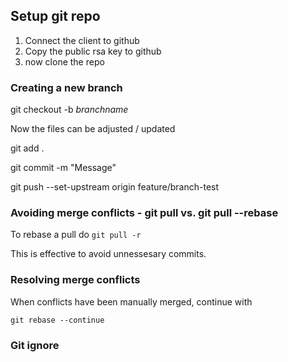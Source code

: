 ## Setup git repo

1. Connect the client to github
2. Copy the public rsa key to github
3. now clone the repo


### Creating a new branch
git checkout -b _branchname_

Now the files can be adjusted / updated

git add .

git commit -m "Message"

git push --set-upstream origin feature/branch-test

### Avoiding merge conflicts - git pull vs. git pull --rebase

To rebase a pull do
``` git pull -r ```

This is effective to avoid unnessesary commits.

### Resolving merge conflicts

When conflicts have been manually merged, continue with

``` git rebase --continue ```

### Git ignore




